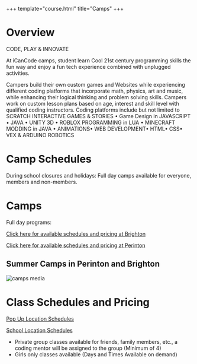 +++
template="course.html"
title="Camps"
+++

# Overview
CODE, PLAY & INNOVATE 

At iCanCode camps, student learn Cool 21st century programming skills the fun way and enjoy a fun tech experience combined with unplugged activities.

Campers build their own custom games and Websites while experiencing different coding platforms that incorporate math, physics, art and music, while enhancing their logical thinking and problem solving skills. Campers work on custom lesson plans based on age, interest and skill level with qualified coding instructors. Coding platforms include but not limited to SCRATCH INTERACTIVE GAMES & STORIES • Game Design in JAVASCRIPT • JAVA • UNITY 3D • ROBLOX PROGRAMMING in LUA • MINECRAFT MODDING in JAVA • ANIMATIONS• WEB DEVELOPMENT• HTML• CSS• VEX & ARDUINO ROBOTICS

# Camp Schedules
During school closures and holidays: Full day camps available for everyone, members and non-members.

# Camps
Full day programs: 

[Click here for available schedules and pricing at Brighton](https://brightonschools.revtrak.net/)

[Click here for available schedules and pricing at Perinton](http://www.perinton.org/)

## Summer Camps in Perinton and Brighton

![camps media](/camps-media.jpg)

# Class Schedules and Pricing
[Pop Up Location Schedules](https://icancodeclub.mypaysimple.com/s/icancode-club-popup-locations)

[School Location Schedules](https://icancodeclub.mypaysimple.com/s/icancode-club-school-courses)

- Private group classes available for friends, family members, etc., a coding mentor will be assigned to the group (Minimum of 4) 
- Girls only classes available (Days and Times Available on demand)